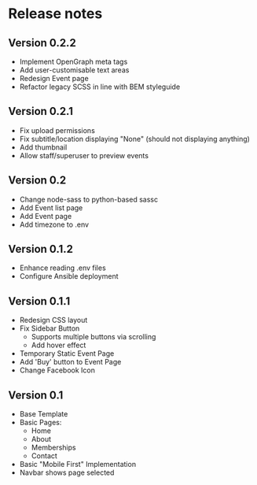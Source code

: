 # Release notes

## Version 0.2.2
- Implement OpenGraph meta tags
- Add user-customisable text areas
- Redesign Event page
- Refactor legacy SCSS in line with BEM styleguide

## Version 0.2.1
- Fix upload permissions
- Fix subtitle/location displaying "None" (should not displaying anything)
- Add thumbnail
- Allow staff/superuser to preview events

## Version 0.2
- Change node-sass to python-based sassc
- Add Event list page
- Add Event page
- Add timezone to .env

## Version 0.1.2
- Enhance reading .env files
- Configure Ansible deployment

## Version 0.1.1
- Redesign CSS layout
- Fix Sidebar Button
    - Supports multiple buttons via scrolling
    - Add hover effect
- Temporary Static Event Page
- Add 'Buy' button to Event Page
- Change Facebook Icon

## Version 0.1
- Base Template
- Basic Pages:
    - Home
    - About
    - Memberships
    - Contact
- Basic "Mobile First" Implementation
- Navbar shows page selected
